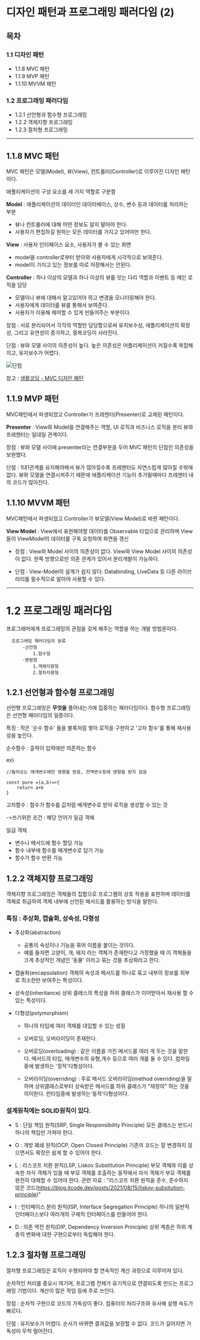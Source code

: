 # 디자인 패턴과 프로그래밍 패러다임 (2)

## 목차

### 1.1 디자인 패턴

- 1.1.8 MVC 패턴
- 1.1.9 MVP 패턴
- 1.1.10 MVVM 패턴

### 1.2 프로그래밍 패러다임

- 1.2.1 선언형과 함수형 프로그래밍
- 1.2.2 객체지향 프로그래밍
- 1.2.3 절차형 프로그래밍

---

## 1.1.8 MVC 패턴

MVC 패턴은 모델(Model), 뷰(View), 컨트롤러(Controller)로 이루어진 디자인 패턴이다.

애플리케이션의 구성 요소를 세 가지 역할로 구분함

**Model** : 애플리케이션의 데이터인 데이터베이스, 상수, 변수 등과 데이터를 처리하는 부분

- 뷰나 컨트롤러에 대해 어떤 정보도 알지 말아야 한다.
- 사용자가 편집하길 원하는 모든 데이터를 가지고 있어야만 한다.

**View** : 사용자 인터페이스 요소, 사용자가 볼 수 있는 화면

- model을 controller로부터 받아와 사용자에게 시각적으로 보여준다.
- model이 가지고 있는 정보를 따로 저장해서는 안된다.

**Controller** : 하나 이상의 모델과 하나 이상의 뷰를 잇는 다리 역할과 이벤트 등 메인 로직을 담당

- 모델이나 뷰에 대해서 알고있어야 하고 변경을 모니터링해야 한다.
- 사용자에게 데이터를 뷰를 통해서 보여준다.
- 사용자가 이용해 제어할 수 있게 만들어주는 부분이다.

장점 : 서로 분리되어서 각각의 역할만 담당함으로써 유지보수성, 애플리케이션의 확장성, 그리고 유연성이 증가하고, 중복코딩이 사라진다.

단점 : 뷰와 모델 사이의 의존성이 높다. 높은 의존성은 어플리케이션이 커질수록 복잡해지고, 유지보수가 어렵다.

![단점](https://img1.daumcdn.net/thumb/R1280x0/?scode=mtistory2&fname=https%3A%2F%2Fblog.kakaocdn.net%2Fdn%2FAausY%2FbtrhMd9GH8p%2FSHi1qjRtb44akClxGYXFw0%2Fimg.png "단점의 시각화")

참고 : [생활코딩 - MVC 디자인 패턴](https://opentutorials.org/course/697/3828)

## 1.1.9 MVP 패턴

MVC패턴에서 파생되었고 Controller가 프레젠터(Presenter)로 교체된 패턴이다.

**Presenter** : View와 Model을 연결해주는 역할, UI 로직과 비즈니스 로직을 분리
뷰와 프레젠터는 일대일 관계이다.

장점 : 뷰와 모델 사이에 presenter라는 연결부분을 두어 MVC 패턴의 단점인 의존성을 보완했다.

단점 : 1대1관계를 유지해야해서 뷰가 많아질수록 프레젠터도 자연스럽게 많아질 수밖에 없다.
뷰와 모델을 연결시켜주기 때문에 애플리케이션 기능이 추가될때마다 프레젠터 내의 코드가 많아진다.

## 1.1.10 MVVM 패턴

MVC패턴에서 파생되었고 Controller가 뷰모델(View Model)로 바뀐 패턴이다.

**View Model** : View에서 표현해야할 데이터를 Observable 타입으로 관리하며 View들이 ViewModel의 데이터를 구독 요청하여 화면을 갱신

- 장점 : View와 Model 사이의 의존성이 없다.
  View와 View Model 사이의 의존성이 없다.
  한쪽 방향으로만 의존 관계가 있어서 분리개발이 가능하다.

- 단점 : View-Model의 설계가 쉽지 않다.
  Databinding, LiveData 등 다른 라이브러리를 필수적으로 알아야 사용할 수 있다.

---

# 1.2 프로그래밍 패러다임

프로그래머에게 프로그래밍의 관점을 갖게 해주는 역할을 하는 개발 방법론이다.

      프로그래밍 패러다임의 분류
          -선언형
              1.함수형
          -명령형
              1.객체지향형
              2.절차지향형

## 1.2.1 선언형과 함수형 프로그래밍

선언형 프로그래밍은 **무엇을** 풀어내는가에 집중하는 패러다임이다. 함수형 프로그래밍은 선언형 패러다임의 일종이다.

특징 : 작은 '순수 함수' 들을 블록처럼 쌓아 로직을 구현하고 '고차 함수'를 통해 재사용성을 높인다.

순수함수 : 출력이 입력에만 의존하는 함수

ex)

```
//들어오는 매개변수에만 영향을 받음, 전역변수등에 영향을 받지 않음

const pure =(a,b)=>{
    return a+b
}

```

고차함수 : 함수가 함수를 값처럼 배개변수로 받아 로직을 생성할 수 있는 것

->쓰기위한 조건 : 해당 언어가 일급 객체

일급 객체

- 변수나 메서드에 함수 할당 가능
- 함수 내부에 함수를 매개변수로 담기 가능
- 함수가 함수 반환 가능

## 1.2.2 객체지향 프로그래밍

객체지향 프로그래밍은 객체들의 집합으로 프로그램의 상호 작용을 표현하며 데이터를 객체로 취급하여 객체 내부에 선언된 메서드를 활용하는 방식을 말한다.

### 특징 : 추상화, 캡슐화, 상속성, 다형성

- 추상화(abstraction)

  - 공통의 속성이나 기능을 묶어 이름을 붙이는 것이다.
  - 예를 들자면 고양이, 개, 돼지 라는 객체가 존재한다고 가정했을 때 이 객체들을 크게 추상적인 개념인 '동물' 이라고 묶는 것을 추상화라고 한다.

- 캡슐화(encapsulation)
  객체의 속성과 메서드를 하나로 묶고 내부의 정보를 외부로 최소한만 보여주는 특성이다.

- 상속성(inheritance)
  상위 클래스의 특성을 하위 클래스가 이어받아서 재사용 할 수 있는 특성이다.

- 다형성(polymorphism)

  - 하나의 타입에 여러 객체를 대입할 수 있는 성질
  - 오버로딩, 오버라이딩이 존재한다.

  - 오버로딩(overloading) :
    같은 이름을 가진 메서드를 여러 개 두는 것을 말한다.
    메서드의 타입, 매개변수의 유형,개수 등으로 여러 개를 둘 수 있다.
    컴파일 중에 발생하는 '정적'다형성이다.

  - 오버라이딩(overriding) :
    주로 메서드 오버라이딩(method overriding)을 말하며 상위클래스로부터 상속받은 메서드를 하위 클래스가 "재정의" 하는 것을 의미한다.
    런타임중에 발생하는'동적'다형성이다.

### 설계원칙에는 **SOLID**원칙이 있다.

- S : 단일 책임 원칙(SRP, Single Responsibility Principle)
  모든 클래스는 반드시 하나의 책임만 가져야 한다.

- O : 개방 폐쇄 원칙(OCP, Open Closed Principle)
  기존의 코드는 잘 변경하지 않으면서도 확장은 쉽게 할 수 있어야 한다.

- L : 리스코프 치환 원칙(LSP, Liskov Substitution Principle)
  부모 객체와 이를 상속한 자식 객체가 있을 때 부모 객체를 호출하는 동작에서 자식 객체가 부모 객체를 완전히 대체할 수 있어야 한다.
  관련 자료 : "리스코프 치환 원칙을 준수, 준수하지 않은 코드(https://blog.itcode.dev/posts/2021/08/15/liskov-subsitution-principle)"

- I : 인터페이스 분리 원칙(ISP, Interface Segregation Principle)
  하나의 일반적 인터페이스보다 여러개의 구체적 인터페이스를 만들어야 한다.

- D : 의존 역전 원칙(DIP, Dependency Inversion Principle)
  상위 계층은 하위 계층의 변화에 대한 구현으로부터 독립해야 한다.

## 1.2.3 절차형 프로그래밍

절차형 프로그래밍은 로직이 수행되어야 할 연속적인 계산 과정으로 이루어져 있다.

순차적인 처리를 중요시 여기며, 프로그램 전체가 유기적으로 연결되도록 만드는 프로그래밍 기법이다.
계산이 많은 작업 등에 주로 쓰인다.

장점 : 순차적 구현으로 코드의 가독성이 좋다.
컴퓨터의 처리구조와 유사해 실행 속도가 빠르다.

단점 : 유지보수가 어렵다.
순서가 바뀌면 결과값을 보장할 수 없다.
코드가 길어지면 가독성이 무척 떨어진다.
